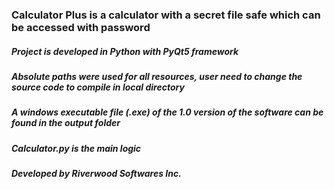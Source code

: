 ### Calculator Plus is a calculator with a secret file safe which can be accessed with password
##### Project is developed in Python with PyQt5 framework
##### Absolute paths were used for all resources, user need to change the source code to compile in local directory
##### A windows executable file (.exe) of the 1.0 version of the software can be found in the output folder
##### Calculator.py is the main logic
##### Developed by Riverwood Softwares Inc.
